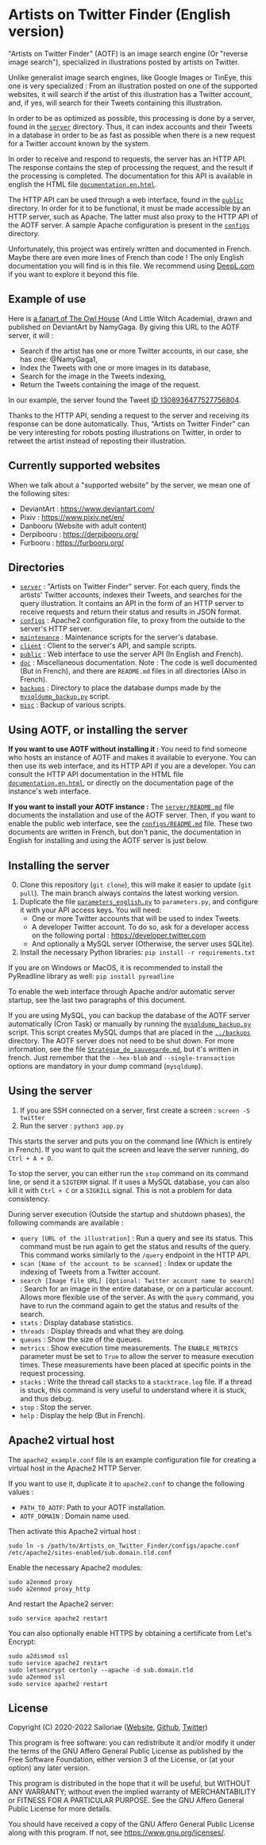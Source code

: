 # Artists on Twitter Finder (English version)

"Artists on Twitter Finder" (AOTF) is an image search engine (Or "reverse image search"), specialized in illustrations posted by artists on Twitter.

Unlike generalist image search engines, like Google Images or TinEye, this one is very specialized : From an illustration posted on one of the supported websites, it will search if the artist of this illustration has a Twitter account, and, if yes, will search for their Tweets containing this illustration.

In order to be as optimized as possible, this processing is done by a server, found in the [`server`](../server) directory. Thus, it can index accounts and their Tweets in a database in order to be as fast as possible when there is a new request for a Twitter account known by the system.

In order to receive and respond to requests, the server has an HTTP API. The response contains the step of processing the request, and the result if the processing is completed. The documentation for this API is available in english the HTML file [`documentation.en.html`](../public/documentation.en.html).

The HTTP API can be used through a web interface, found in the [`public`](../public) directory. In order for it to be functional, it must be made accessible by an HTTP server, such as Apache. The latter must also proxy to the HTTP API of the AOTF server. A sample Apache configuration is present in the [`configs`](../configs) directory.

Unfortunately, this project was entirely written and documented in French. Maybe there are even more lines of French than code ! The only English documentation you will find is in this file. We recommend using [DeepL.com](https://www.deepl.com/) if you want to explore it beyond this file.


## Example of use

Here is [a fanart of The Owl House](https://www.deviantart.com/namygaga/art/The-Owl-Witch-Academia-7-856041224) (And Little Witch Academia), drawn and published on DeviantArt by NamyGaga. By giving this URL to the AOTF server, it will :
- Search if the artist has one or more Twitter accounts, in our case, she has one: @NamyGaga1,
- Index the Tweets with one or more images in its database,
- Search for the image in the Tweets indexing,
- Return the Tweets containing the image of the request.

In our example, the server found the Tweet [ID 1308936477527756804](https://twitter.com/NamyGaga1/status/1308936477527756804).

Thanks to the HTTP API, sending a request to the server and receiving its response can be done automatically. Thus, "Artists on Twitter Finder" can be very interesting for robots posting illustrations on Twitter, in order to retweet the artist instead of reposting their illustration.


## Currently supported websites

When we talk about a "supported website" by the server, we mean one of the following sites:

* DeviantArt : https://www.deviantart.com/
* Pixiv : https://www.pixiv.net/en/
* Danbooru (Website with adult content)
* Derpibooru : https://derpibooru.org/
* Furbooru : https://furbooru.org/


## Directories

* [`server`](../server) : "Artists on Twitter Finder" server. For each query, finds the artists' Twitter accounts, indexes their Tweets, and searches for the query illustration. It contains an API in the form of an HTTP server to receive requests and return their status and results in JSON format.
* [`configs`](../configs) : Apache2 configuration file, to proxy from the outside to the server's HTTP server.
* [`maintenance`](../maintenance) : Maintenance scripts for the server's database.
* [`client`](../client) : Client to the server's API, and sample scripts.
* [`public`](../public) : Web interface to use the server API (In English and French).
* [`doc`](../doc) : Miscellaneous documentation. Note : The code is well documented (But in French), and there are `README.md` files in all directories (Also in French).
* [`backups`](../backups) : Directory to place the database dumps made by the [`mysqldump_backup.py`](../maintenance/mysqldump_backup.py) script.
* [`misc`](../misc) : Backup of various scripts.


## Using AOTF, or installing the server

**If you want to use AOTF without installing it :** You need to find someone who hosts an instance of AOTF and makes it available to everyone. You can then use its web interface, and its HTTP API if you are a developer. You can consult the HTTP API documentation in the HTML file [`documentation.en.html`](../public/documentation.en.html), or directly on the documentation page of the instance's web interface.

**If you want to install your AOTF instance :** The [`server/README.md`](../server/README.md) file documents the installation and use of the AOTF server. Then, if you want to enable the public web interface, see the [`configs/README.md`](../configs/README.md) file. These two documents are written in French, but don't panic, the documentation in English for installing and using the AOTF server is just below.


## Installing the server

0. Clone this repository (`git clone`), this will make it easier to update (`git pull`). The main branch always contains the latest working version.
1. Duplicate the file [`parameters_english.py`](../server/parameters_english.py) to `parameters.py`, and configure it with your API access keys. You will need:
   - One or more Twitter accounts that will be used to index Tweets.
   - A developer Twitter account. To do so, ask for a developer access on the following portal : https://developer.twitter.com
   - And optionally a MySQL server (Otherwise, the server uses SQLite).
2. Install the necessary Python libraries: `pip install -r requirements.txt`

If you are on Windows or MacOS, it is recommended to install the PyReadline library as well: `pip install pyreadline`

To enable the web interface through Apache and/or automatic server startup, see the last two paragraphs of this document.

If you are using MySQL, you can backup the database of the AOTF server automatically (Cron Task) or manually by running the [`mysqldump_backup.py`](../maintenance/mysqldump_backup.py) script. This script creates MySQL dumps that are placed in the [`../backups`](../backups) directory. The AOTF server does not need to be shut down. For more information, see the file [`Stratégie_de_sauvegarde.md`](../doc/Stratégie_de_sauvegarde.md), but it's written in french. Just remember that the `--hex-blob` and `--single-transaction` options are mandatory in your dump command (`mysqldump`).


## Using the server

1. If you are SSH connected on a server, first create a screen : `screen -S twitter`
2. Run the server : `python3 app.py`

This starts the server and puts you on the command line (Which is entirely in French). If you want to quit the screen and leave the server running, do `Ctrl + A + D`.

To stop the server, you can either run the `stop` command on its command line, or send it a `SIGTERM` signal.
If it uses a MySQL database, you can also kill it with `Ctrl + C` or a `SIGKILL` signal. This is not a problem for data consistency.

During server execution (Outside the startup and shutdown phases), the following commands are available :
* `query [URL of the illustration]` : Run a query and see its status. This command must be run again to get the status and results of the query. This command works similarly to the `/query` endpoint in the HTTP API.
* `scan [Name of the account to be scanned]` : Index or update the indexing of Tweets from a Twitter account.
* `search [Image file URL] [Optional: Twitter account name to search]` : Search for an image in the entire database, or on a particular account. Allows more flexible use of the server. As with the `query` command, you have to run the command again to get the status and results of the search.
* `stats` : Display database statistics.
* `threads` : Display threads and what they are doing.
* `queues` : Show the size of the queues.
* `metrics` : Show execution time measurements. The `ENABLE_METRICS` parameter must be set to `True` to allow the server to measure execution times. These measurements have been placed at specific points in the request processing.
* `stacks` : Write the thread call stacks to a `stacktrace.log` file. If a thread is stuck, this command is very useful to understand where it is stuck, and thus debug.
* `stop` : Stop the server.
* `help` : Display the help (But in French).


## Apache2 virtual host

The `apache2_example.conf` file is an example configuration file for creating a virtual host in the Apache2 HTTP Server.

If you want to use it, duplicate it to `apache2.conf` to change the following values :
* `PATH_TO_AOTF`: Path to your AOTF installation.
* `AOTF_DOMAIN` : Domain name used.

Then activate this Apache2 virtual host :
```
sudo ln -s /path/to/Artists_on_Twitter_Finder/configs/apache.conf /etc/apache2/sites-enabled/sub.domain.tld.conf
```

Enable the necessary Apache2 modules:
```
sudo a2enmod proxy
sudo a2enmod proxy_http
```

And restart the Apache2 server:
```
sudo service apache2 restart
```

You can also optionally enable HTTPS by obtaining a certificate from Let's Encrypt:
```
sudo a2dismod ssl
sudo service apache2 restart
sudo letsencrypt certonly --apache -d sub.domain.tld
sudo a2enmod ssl
sudo service apache2 restart
```


## License

Copyright (C) 2020-2022 Sailoriae ([Website](http://uneprincesse.fr), [Github](https://github.com/Sailoriae), [Twitter](https://twitter.com/Sailoriae))

This program is free software: you can redistribute it and/or modify it under the terms of the GNU Affero General Public License as published by the Free Software Foundation, either version 3 of the License, or (at your option) any later version.

This program is distributed in the hope that it will be useful, but WITHOUT ANY WARRANTY; without even the implied warranty of MERCHANTABILITY or FITNESS FOR A PARTICULAR PURPOSE. See the GNU Affero General Public License for more details.

You should have received a copy of the GNU Affero General Public License along with this program. If not, see https://www.gnu.org/licenses/.
